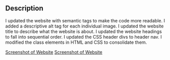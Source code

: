 ## Description
I updated the website with semantic tags to make the code more readable.
I added a descriptive alt tag for each individual image.
I updated the website title to describe what the website is about.
I updated the website headings to fall into sequential order.
I updated the CSS header divs to header nav.
I modified the class elements in HTML and CSS to consolidate them.

[Screenshot of Website](./assets/images/horiseon-screenshot.PNG) 
[Screenshot of Website](./assets/images/horiseon-screenshot-2.PNG)